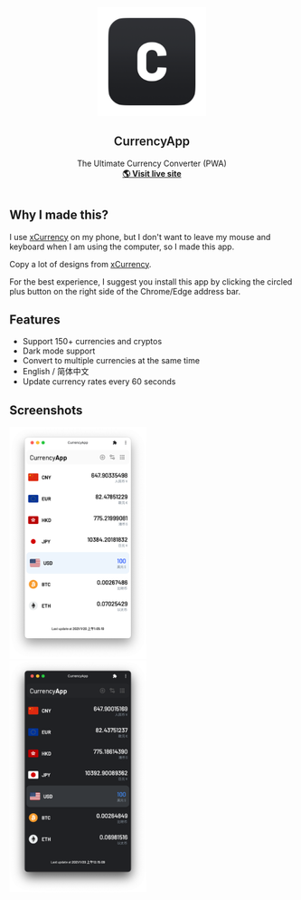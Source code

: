 <p align="center">
  <div align="center">
    <img src="images/logo.png" alt="Logo" width="192" height="192">
  </div>
  <h2 align="center" style="font-weight: 600">CurrencyApp</h2>
  
  <p align="center">
    The Ultimate Currency Converter (PWA)
    <br />
    <a href="https://currency.qier222.com" target="blank"><strong>🌎 Visit live site</strong></a>
    <br />
    <br />
  </p>
</p>

## Why I made this?

I use [xCurrency](https://xcurrency.com/) on my phone, but I don't want to leave my mouse and keyboard when I am using the computer, so I made this app.

Copy a lot of designs from [xCurrency](https://xcurrency.com/).

For the best experience, I suggest you install this app by clicking the circled plus button on the right side of the Chrome/Edge address bar.

## Features

- Support 150+ currencies and cryptos
- Dark mode support
- Convert to multiple currencies at the same time
- English / 简体中文
- Update currency rates every 60 seconds

## Screenshots

  <div>
    <img src="images/light.png" width=48%>
    &nbsp;&nbsp;&nbsp;&nbsp;
    <img src="images/dark.png" width=48%>
  </div>
